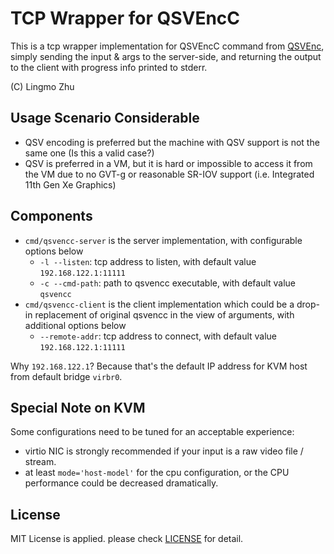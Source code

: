 # TCP Wrapper for QSVEncC

This is a tcp wrapper implementation for QSVEncC command from [QSVEnc](https://github.com/rigaya/QSVEnc),
simply sending the input & args to the server-side, and returning the output to the client
with progress info printed to stderr.

(C) Lingmo Zhu

## Usage Scenario Considerable

* QSV encoding is preferred but the machine with QSV support is not the same one (Is this a valid case?)
* QSV is preferred in a VM, but it is hard or impossible to access it from the VM due to no GVT-g or 
  reasonable SR-IOV support (i.e. Integrated 11th Gen Xe Graphics)

## Components

* `cmd/qsvencc-server` is the server implementation, with configurable options below
  * `-l --listen`: tcp address to listen, with default value `192.168.122.1:11111`
  * `-c --cmd-path`: path to qsvencc executable, with default value `qsvencc`
* `cmd/qsvencc-client` is the client implementation which could be a drop-in replacement of original qsvencc in the view of arguments, with additional options below
  * `--remote-addr`: tcp address to connect, with default value `192.168.122.1:11111`

Why `192.168.122.1`? Because that's the default IP address for KVM host from default bridge `virbr0`.

## Special Note on KVM

Some configurations need to be tuned for an acceptable experience:

* virtio NIC is strongly recommended if your input is a raw video file / stream.
* at least `mode='host-model'` for the cpu configuration, or the CPU performance could be decreased dramatically.

## License

MIT License is applied. please check [LICENSE](./LICENSE) for detail.